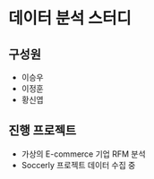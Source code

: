 # 데이터 분석 스터디

## 구성원
- 이승우
- 이정훈
- 황신엽

## 진행 프로젝트
- 가상의 E-commerce 기업 RFM 분석
- Soccerly 프로젝트 데이터 수집 중
